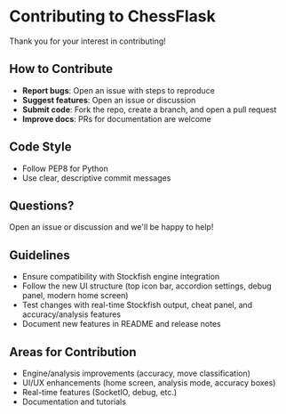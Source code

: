 # Contributing to ChessFlask

Thank you for your interest in contributing!

## How to Contribute
- **Report bugs**: Open an issue with steps to reproduce
- **Suggest features**: Open an issue or discussion
- **Submit code**: Fork the repo, create a branch, and open a pull request
- **Improve docs**: PRs for documentation are welcome

## Code Style
- Follow PEP8 for Python
- Use clear, descriptive commit messages

## Questions?
Open an issue or discussion and we'll be happy to help!

## Guidelines
- Ensure compatibility with Stockfish engine integration
- Follow the new UI structure (top icon bar, accordion settings, debug panel, modern home screen)
- Test changes with real-time Stockfish output, cheat panel, and accuracy/analysis features
- Document new features in README and release notes

## Areas for Contribution
- Engine/analysis improvements (accuracy, move classification)
- UI/UX enhancements (home screen, analysis mode, accuracy boxes)
- Real-time features (SocketIO, debug, etc.)
- Documentation and tutorials 